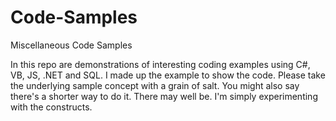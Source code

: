 # Code-Samples
Miscellaneous Code Samples

In this repo are demonstrations of interesting coding examples using C#, VB, JS, .NET and SQL.
I made up the example to show the code. Please take the underlying sample concept with a grain of salt.
You might also say there's a shorter way to do it. There may well be. I'm simply experimenting with the constructs.
